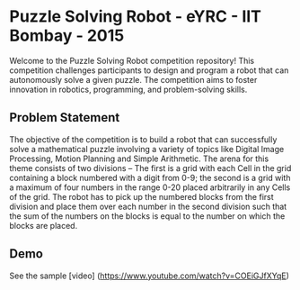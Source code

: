
# Puzzle Solving Robot - eYRC - IIT Bombay - 2015

Welcome to the Puzzle Solving Robot competition repository! This competition challenges participants to design and program a robot that can autonomously solve a given puzzle. The competition aims to foster innovation in robotics, programming, and problem-solving skills.

## Problem Statement

The objective of the competition is to build a robot that can successfully solve a mathematical puzzle involving a variety of topics like Digital Image Processing, Motion Planning and Simple Arithmetic. The arena for this theme consists of two divisions – The first is a grid with each Cell in the grid containing a block numbered with a digit from 0-9; the second is a grid with a maximum of four numbers in the range 0-20 placed arbitrarily in any Cells of the grid. The robot has to pick up the numbered blocks from the first division and place them over each number in the second division such that the sum of the numbers on the blocks is equal to the number on which the blocks are placed.

## Demo

See the sample [video] (https://www.youtube.com/watch?v=COEiGJfXYqE)
